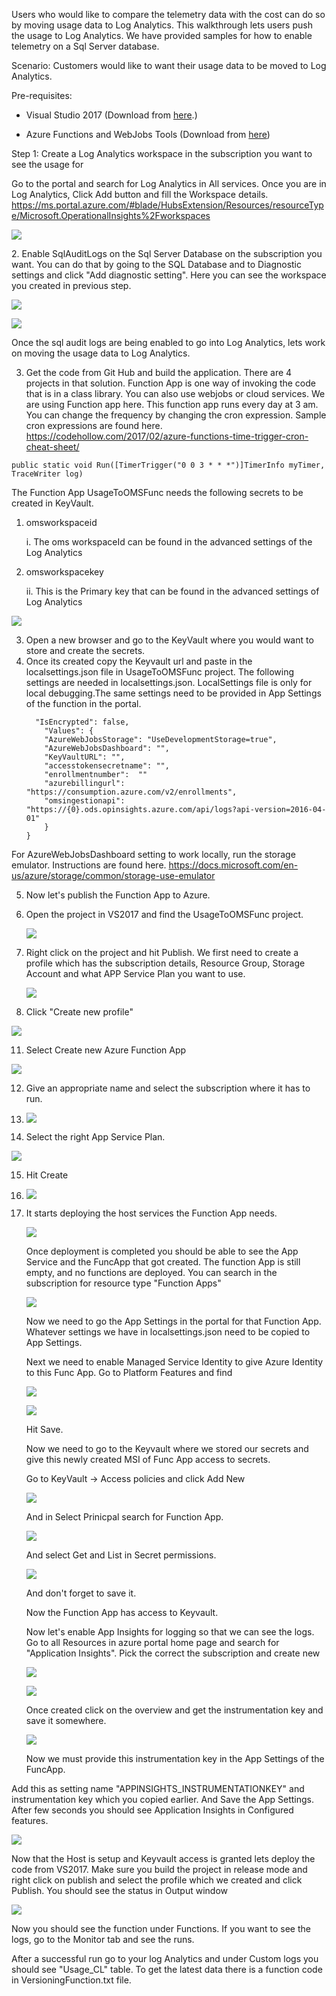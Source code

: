 Users who would like to compare the telemetry data with the cost can do so by moving usage data to Log Analytics. This walkthrough lets users push the usage to Log Analytics. We have provided samples for how to enable telemetry on a Sql Server database.

Scenario: Customers would like to want their usage data to be moved to
Log Analytics.

Pre-requisites:

-   Visual Studio 2017 (Download from
    [here](https://visualstudio.microsoft.com/vs/whatsnew/).)

-   Azure Functions and WebJobs Tools (Download from
    [here](https://marketplace.visualstudio.com/items?itemName=VisualStudioWebandAzureTools.AzureFunctionsandWebJobsTools))

Step 1: Create a Log Analytics workspace in the subscription you want to
see the usage for

Go to the portal and search for Log Analytics in All services. Once you are in Log Analytics,
Click Add button and fill the Workspace details.
<https://ms.portal.azure.com/#blade/HubsExtension/Resources/resourceType/Microsoft.OperationalInsights%2Fworkspaces>

![](media/image2.png)

2\. Enable SqlAuditLogs on the Sql Server Database on the subscription
you want. You can do that by going to the SQL Database and to Diagnostic settings and click "Add diagnostic setting". 
Here you can see the workspace you created in previous step.

![](media/image4.png)

![](media/image5.png)

Once the sql audit logs are being enabled to go into Log Analytics, lets
work on moving the usage data to Log Analytics.

3. Get the code from Git Hub and build the application. There are 4
projects in that solution. Function App is one way of invoking the code that is in a class library.
You can also use webjobs or cloud services. We are using Function app here.
This function app runs every day at 3 am. You can change the frequency by changing the cron
expression. Sample cron expressions are found here.
https://codehollow.com/2017/02/azure-functions-time-trigger-cron-cheat-sheet/

```public static void Run([TimerTrigger("0 0 3 * * *")]TimerInfo myTimer, TraceWriter log) ```  

The Function App UsageToOMSFunc needs the following secrets to be
created in KeyVault.

1.  omsworkspaceid

    i.  The oms workspaceId can be found in the advanced settings of the
        Log Analytics

2.  omsworkspacekey

    ii. This is the Primary key that can be found in the advanced
        settings of Log Analytics

  ![](media/image6.png)

3.  Open a new browser and go to the KeyVault where you would want to
    store and create the secrets.
4.  Once its created copy the Keyvault url and paste in the
    localsettings.json file in UsageToOMSFunc project. The following settings are needed in localsettings.json.
    LocalSettings file is only for local debugging.The same settings need to be provided in App Settings of the function in the portal.
    ```{
      "IsEncrypted": false,
        "Values": {
        "AzureWebJobsStorage": "UseDevelopmentStorage=true",
        "AzureWebJobsDashboard": "",
        "KeyVaultURL": "",
        "accesstokensecretname": "",
        "enrollmentnumber":  ""       
        "azurebillingurl": "https://consumption.azure.com/v2/enrollments",
        "omsingestionapi": "https://{0}.ods.opinsights.azure.com/api/logs?api-version=2016-04-01"
        }
    }
    
   For AzureWebJobsDashboard setting to work locally, run the storage emulator. Instructions are found here.
   https://docs.microsoft.com/en-us/azure/storage/common/storage-use-emulator
    
5.  Now let's publish the Function App to Azure.

6. Open the project in VS2017 and find the UsageToOMSFunc project.

    ![](media/image7.png)

8. Right click on the project and hit Publish. We first need to create
    a profile which has the subscription details, Resource Group,
    Storage Account and what APP Service Plan you want to use.

   ![](media/image8.png)

10. Click "Create new profile"

![](media/image9.png)

11. Select Create new Azure Function App

![](media/image10.png)

12. Give an appropriate name and select the subscription where it has to
    run.

13. ![](media/image11.png)

14. Select the right App Service Plan.

![](media/image12.png)

15. Hit Create

16. ![](media/image13.png)

17. It starts deploying the host services the Function App needs.

    ![](media/image14.png)

    Once deployment is completed you should be able to see the App
    Service and the FuncApp that got created. The function App is still
    empty, and no functions are deployed. You can search in the
    subscription for resource type "Function Apps"

    ![](media/image15.png)

    Now we need to go the App Settings in the portal for that Function
    App. Whatever settings we have in localsettings.json need to be
    copied to App Settings. 
    
    Next we need to enable Managed Service Identity to give Azure
    Identity to this Func App. Go to Platform Features and find

    ![](media/image16.png)

    ![](media/image17.png)

    Hit Save.

    Now we need to go to the Keyvault where we stored our secrets and
    give this newly created MSI of Func App access to secrets.

    Go to KeyVault -> Access policies and click Add New

    ![](media/image18.png)

    And in Select Prinicpal search for Function App.

    ![](media/image19.png)

    And select Get and List in Secret permissions.

    ![](media/image20.png)

    And don't forget to save it.

    Now the Function App has access to Keyvault.

    Now let's enable App Insights for logging so that we can see the
    logs. Go to all Resources in azure portal home page and search for
    "Application Insights". Pick the correct the subscription and create
    new

    ![](media/image21.png)

    ![](media/image22.png)

    Once created click on the overview and get the instrumentation key
    and save it somewhere.

    ![](media/image23.png)

    Now we must provide this instrumentation key in the App Settings of
    the FuncApp.

Add this as setting name "APPINSIGHTS\_INSTRUMENTATIONKEY" and
instrumentation key which you copied earlier. And Save the App Settings.
After few seconds you should see Application Insights in Configured
features.

![](media/image24.png)

Now that the Host is setup and Keyvault access is granted lets deploy
the code from VS2017. Make sure you build the project in release mode
and right click on publish and select the profile which we created and
click Publish. You should see the status in Output window

![](media/image25.png)

Now you should see the function under Functions. If you want to see the
logs, go to the Monitor tab and see the runs.

After a successful run go to your log Analytics and under Custom logs
you should see "Usage_CL" table. To get the latest data there is a function code in VersioningFunction.txt file.
